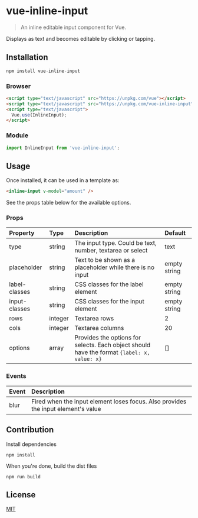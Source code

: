 # vue-inline-input

> An inline editable input component for Vue.

Displays as text and becomes editable by clicking or tapping.

## Installation

```js
npm install vue-inline-input
```

### Browser

```html
<script type="text/javascript" src="https://unpkg.com/vue"></script>
<script type="text/javascript" src="https://unpkg.com/vue-inline-input"></script>
<script type="text/javascript">
  Vue.use(InlineInput);
</script>
```

### Module

```js
import InlineInput from 'vue-inline-input';
```

## Usage

Once installed, it can be used in a template as:

```html
<inline-input v-model="amount" />
```

See the props table below for the available options.

### Props

| Property | Type | Description | Default |
|:--|:--|:--|:--|
| type | string | The input type. Could be text, number, textarea or select | text |
| placeholder | string | Text to be shown as a placeholder while there is no input |  empty string |
| label-classes | string | CSS classes for the label element | empty string |
| input-classes | string | CSS classes for the input element | empty string |
| rows | integer | Textarea rows | 2 |
| cols | integer | Textarea columns | 20 |
| options | array | Provides the options for selects. Each object should have the format `{label: x, value: x}` | [] |

### Events

| Event | Description |
|:--|:--|
| blur | Fired when the input element loses focus. Also provides the input element's value |

## Contribution
Install dependencies
```
npm install
```
When you're done, build the dist files
```
npm run build
```

## License

[MIT](http://opensource.org/licenses/MIT)